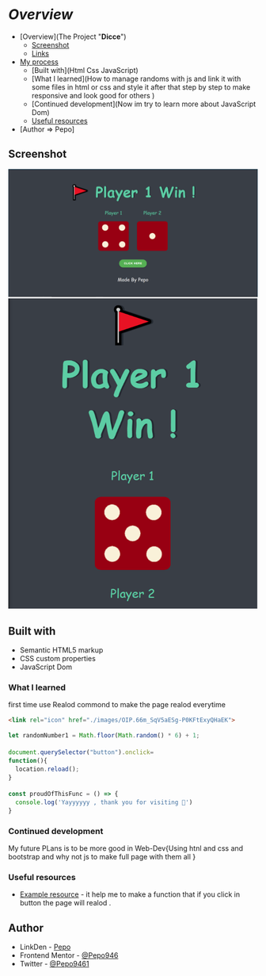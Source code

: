 # **_Overview_**

- [Overview](The Project "**Dicce**")
  - [Screenshot](./images/Screenshot%202023-09-24%20160916.png)
  - [Links](https://github.com/Pepo946/Dicce-Game.git)
- [My process](_#my-process_)
  - [Built with](Html Css JavaScript)
  - [What I learned](How to manage randoms with js and link it with some files in html or css  and style it after that step by step to make responsive and look good for others  )
  - [Continued development](Now im try to learn more about JavaScript Dom)
  - [Useful resources](https://www.w3schools.com/jsref/met_loc_reload.asp)
- [Author => Pepo]

## **Screenshot**

![Design Preview](./images/Screenshot%202023-09-24%20160916.png)
![Design Preview](./images/Screenshot%202023-09-24%20163248000000000.png)

## **Built with**

- Semantic HTML5 markup
- CSS custom properties
- JavaScript Dom

### **What I learned**

first time use Realod commond to make the page realod everytime

```html
<link rel="icon" href="./images/OIP.66m_SqV5aESg-P0KFtExyQHaEK">

```

```js
let randomNumber1 = Math.floor(Math.random() * 6) + 1;

document.querySelector("button").onclick=
function(){
  location.reload();
}

const proudOfThisFunc = () => {
  console.log('Yayyyyyy , thank you for visiting 🎉')
}
```

### **Continued development**

My future PLans is to be more good in Web-Dev{Using htnl and css and bootstrap and why not js to  make full page with them all }

### **Useful resources**

- [Example resource](https://www.w3schools.com/jsref/met_loc_reload.asp) - it help me to make a function that if you click in button the page will realod .

## **Author**

- LinkDen - [Pepo](https://www.linkedin.com/in/mohamed-gandoul-53a5ba258/)
- Frontend Mentor - [@Pepo946](https://www.frontendmentor.io/profile/Pepo946)
- Twitter - [@Pepo9461](https://www.twitter.com/yourusername)
